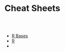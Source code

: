 # Cheat Sheets

<br>
<br>

- <a  href="https://iqss.github.io/dss-workshops/R/Rintro/base-r-cheat-sheet.pdf" target="_blank">R Bases</a>
- <a  href="https://webusers.i3s.unice.fr/~malapert/R/pdf/base-r.pdf" target="_blank">R</a>
-
